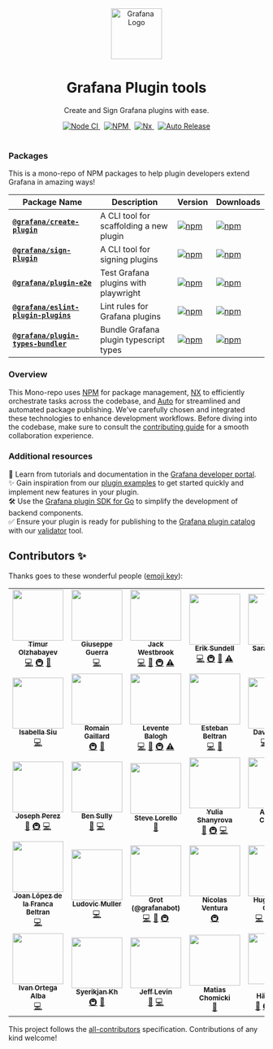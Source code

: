 <div align="center">
  <img
    src="./docusaurus/website/static/img/logo.svg"
    alt="Grafana Logo"
    width="100px"
    padding="40px"
  />
  <h1>Grafana Plugin tools</h1>
  <p>Create and Sign Grafana plugins with ease.</p>
</div>
<div align="center">
  <a href="https://github.com/grafana/plugin-tools/actions/workflows/ci.yml">
    <img src="https://github.com/grafana/plugin-tools/actions/workflows/ci.yml/badge.svg" alt="Node CI" />
  </a>&nbsp;
  <a href="https://nodejs.org">
    <img src="https://img.shields.io/badge/NPM-%23CB3837.svg?style=for-the-badge&amp;logo=npm&amp;logoColor=white" alt="NPM" />
  </a>&nbsp;
  <a href="https://nx.dev/">
    <img src="https://img.shields.io/badge/nx-143055?style=for-the-badge&amp;logo=nx&amp;logoColor=white" alt="Nx" />
  </a>&nbsp;
  <a href="https://github.com/intuit/auto">
    <img src="https://img.shields.io/badge/release-auto.svg?colorA=888888&amp;colorB=9B065A&amp;label=auto" alt="Auto Release" />
  </a>
  <br />
  <br />
</div>

### Packages

This is a mono-repo of NPM packages to help plugin developers extend Grafana in amazing ways!

| Package Name                                                                       | Description                             | Version                                                                                                                             | Downloads                                                                                                                                       |
| ---------------------------------------------------------------------------------- | --------------------------------------- | ----------------------------------------------------------------------------------------------------------------------------------- | ----------------------------------------------------------------------------------------------------------------------------------------------- |
| [**`@grafana/create-plugin`**](./packages/create-plugin/README.md)                 | A CLI tool for scaffolding a new plugin | [![npm](https://img.shields.io/npm/v/@grafana/create-plugin)](https://www.npmjs.com/package/@grafana/create-plugin)                 | [![npm](https://img.shields.io/npm/dw/@grafana/create-plugin)](https://npmcharts.com/compare/@grafana/create-plugin?interval=7)                 |
| [**`@grafana/sign-plugin`**](./packages/sign-plugin/README.md)                     | A CLI tool for signing plugins          | [![npm](https://img.shields.io/npm/v/@grafana/sign-plugin)](https://www.npmjs.com/package/@grafana/sign-plugin)                     | [![npm](https://img.shields.io/npm/dw/@grafana/sign-plugin)](https://npmcharts.com/compare/@grafana/sign-plugin?interval=7)                     |
| [**`@grafana/plugin-e2e`**](./packages/plugin-e2e/README.md)                       | Test Grafana plugins with playwright    | [![npm](https://img.shields.io/npm/v/@grafana/plugin-e2e)](https://www.npmjs.com/package/@grafana/plugin-e2e)                       | [![npm](https://img.shields.io/npm/dw/@grafana/plugin-e2e)](https://npmcharts.com/compare/@grafana/plugin-e2e?interval=7)                       |
| [**`@grafana/eslint-plugin-plugins`**](./packages/eslint-plugin-plugins/README.md) | Lint rules for Grafana plugins          | [![npm](https://img.shields.io/npm/v/@grafana/eslint-plugin-plugins)](https://www.npmjs.com/package/@grafana/eslint-plugin-plugins) | [![npm](https://img.shields.io/npm/dw/@grafana/eslint-plugin-plugins)](https://npmcharts.com/compare/@grafana/eslint-plugin-plugins?interval=7) |
| [**`@grafana/plugin-types-bundler`**](./packages/plugin-types-bundler/README.md)   | Bundle Grafana plugin typescript types  | [![npm](https://img.shields.io/npm/v/@grafana/plugin-types-bundler)](https://www.npmjs.com/package/@grafana/plugin-types-bundler)   | [![npm](https://img.shields.io/npm/dw/@grafana/plugin-types-bundler)](https://npmcharts.com/compare/@grafana/plugin-types-bundler?interval=7)   |

### Overview

This Mono-repo uses [NPM](https://nodejs.org) for package management, [NX](https://nx.dev/) to efficiently orchestrate tasks across the codebase, and [Auto](https://intuit.github.io/auto/) for streamlined and automated package publishing. We've carefully chosen and integrated these technologies to enhance development workflows. Before diving into the codebase, make sure to consult the [contributing guide](./CONTRIBUTING.md) for a smooth collaboration experience.

### Additional resources

📖 Learn from tutorials and documentation in the [Grafana developer portal](https://grafana.com/developers).<br/>
✨ Gain inspiration from our [plugin examples](https://github.com/grafana/grafana-plugin-examples/) to get started quickly and implement new features in your plugin.<br/>
🛠️ Use the [Grafana plugin SDK for Go](https://github.com/grafana/grafana-plugin-sdk-go) to simplify the development of backend components.<br/>
✅ Ensure your plugin is ready for publishing to the [Grafana plugin catalog](https://grafana.com/grafana/plugins/) with our [validator](https://github.com/grafana/plugin-validator/) tool.

## Contributors ✨

Thanks goes to these wonderful people ([emoji key](https://allcontributors.org/docs/en/emoji-key)):

<!-- ALL-CONTRIBUTORS-LIST:START - Do not remove or modify this section -->
<!-- prettier-ignore-start -->
<!-- markdownlint-disable -->
<table>
  <tr>
    <td align="center"><a href="https://timur.digital/"><img src="https://avatars.githubusercontent.com/u/580672?v=4?s=100" width="100px;" alt=""/><br /><sub><b>Timur Olzhabayev</b></sub></a><br /><a href="https://github.com/grafana/plugin-tools/commits?author=tolzhabayev" title="Code">💻</a> <a href="#infra-tolzhabayev" title="Infrastructure (Hosting, Build-Tools, etc)">🚇</a> <a href="https://github.com/grafana/plugin-tools/commits?author=tolzhabayev" title="Documentation">📖</a></td>
    <td align="center"><a href="https://guerra.in/"><img src="https://avatars.githubusercontent.com/u/16373015?v=4?s=100" width="100px;" alt=""/><br /><sub><b>Giuseppe Guerra</b></sub></a><br /><a href="https://github.com/grafana/plugin-tools/commits?author=xnyo" title="Code">💻</a></td>
    <td align="center"><a href="https://www.heywesty.com/"><img src="https://avatars.githubusercontent.com/u/73201?v=4?s=100" width="100px;" alt=""/><br /><sub><b>Jack Westbrook</b></sub></a><br /><a href="https://github.com/grafana/plugin-tools/commits?author=jackw" title="Code">💻</a> <a href="https://github.com/grafana/plugin-tools/commits?author=jackw" title="Documentation">📖</a> <a href="#infra-jackw" title="Infrastructure (Hosting, Build-Tools, etc)">🚇</a> <a href="https://github.com/grafana/plugin-tools/commits?author=jackw" title="Tests">⚠️</a></td>
    <td align="center"><a href="https://github.com/sunker"><img src="https://avatars.githubusercontent.com/u/2388950?v=4?s=100" width="100px;" alt=""/><br /><sub><b>Erik Sundell</b></sub></a><br /><a href="https://github.com/grafana/plugin-tools/commits?author=sunker" title="Code">💻</a> <a href="#infra-sunker" title="Infrastructure (Hosting, Build-Tools, etc)">🚇</a> <a href="https://github.com/grafana/plugin-tools/commits?author=sunker" title="Documentation">📖</a> <a href="https://github.com/grafana/plugin-tools/commits?author=sunker" title="Tests">⚠️</a></td>
    <td align="center"><a href="https://github.com/sarahzinger"><img src="https://avatars.githubusercontent.com/u/6620164?v=4?s=100" width="100px;" alt=""/><br /><sub><b>Sarah Zinger</b></sub></a><br /><a href="https://github.com/grafana/plugin-tools/commits?author=sarahzinger" title="Documentation">📖</a> <a href="https://github.com/grafana/plugin-tools/commits?author=sarahzinger" title="Code">💻</a></td>
    <td align="center"><a href="https://tomasbasham.dev/"><img src="https://avatars.githubusercontent.com/u/3389856?v=4?s=100" width="100px;" alt=""/><br /><sub><b>Tomas Basham</b></sub></a><br /><a href="https://github.com/grafana/plugin-tools/commits?author=tomasbasham" title="Documentation">📖</a> <a href="https://github.com/grafana/plugin-tools/commits?author=tomasbasham" title="Code">💻</a></td>
    <td align="center"><a href="https://github.com/mckn"><img src="https://avatars.githubusercontent.com/u/172951?v=4?s=100" width="100px;" alt=""/><br /><sub><b>Marcus Andersson</b></sub></a><br /><a href="https://github.com/grafana/plugin-tools/commits?author=mckn" title="Documentation">📖</a> <a href="https://github.com/grafana/plugin-tools/commits?author=mckn" title="Tests">⚠️</a> <a href="https://github.com/grafana/plugin-tools/commits?author=mckn" title="Code">💻</a> <a href="#infra-mckn" title="Infrastructure (Hosting, Build-Tools, etc)">🚇</a></td>
  </tr>
  <tr>
    <td align="center"><a href="https://github.com/iwysiu"><img src="https://avatars.githubusercontent.com/u/5421859?v=4?s=100" width="100px;" alt=""/><br /><sub><b>Isabella Siu</b></sub></a><br /><a href="https://github.com/grafana/plugin-tools/commits?author=iwysiu" title="Code">💻</a></td>
    <td align="center"><a href="https://github.com/romain-gaillard"><img src="https://avatars.githubusercontent.com/u/15131586?v=4?s=100" width="100px;" alt=""/><br /><sub><b>Romain Gaillard</b></sub></a><br /><a href="#infra-romain-gaillard" title="Infrastructure (Hosting, Build-Tools, etc)">🚇</a> <a href="https://github.com/grafana/plugin-tools/commits?author=romain-gaillard" title="Documentation">📖</a></td>
    <td align="center"><a href="https://leventebalogh.com/"><img src="https://avatars.githubusercontent.com/u/9974811?v=4?s=100" width="100px;" alt=""/><br /><sub><b>Levente Balogh</b></sub></a><br /><a href="https://github.com/grafana/plugin-tools/commits?author=leventebalogh" title="Code">💻</a> <a href="https://github.com/grafana/plugin-tools/commits?author=leventebalogh" title="Documentation">📖</a> <a href="#infra-leventebalogh" title="Infrastructure (Hosting, Build-Tools, etc)">🚇</a> <a href="https://github.com/grafana/plugin-tools/commits?author=leventebalogh" title="Tests">⚠️</a></td>
    <td align="center"><a href="https://github.com/academo"><img src="https://avatars.githubusercontent.com/u/227916?v=4?s=100" width="100px;" alt=""/><br /><sub><b>Esteban Beltran</b></sub></a><br /><a href="https://github.com/grafana/plugin-tools/commits?author=academo" title="Code">💻</a> <a href="https://github.com/grafana/plugin-tools/commits?author=academo" title="Documentation">📖</a></td>
    <td align="center"><a href="https://github.com/sympatheticmoose"><img src="https://avatars.githubusercontent.com/u/19860021?v=4?s=100" width="100px;" alt=""/><br /><sub><b>David Harris</b></sub></a><br /><a href="https://github.com/grafana/plugin-tools/commits?author=sympatheticmoose" title="Code">💻</a> <a href="https://github.com/grafana/plugin-tools/commits?author=sympatheticmoose" title="Documentation">📖</a> <a href="#infra-sympatheticmoose" title="Infrastructure (Hosting, Build-Tools, etc)">🚇</a></td>
    <td align="center"><a href="https://bkgann.wordpress.com/"><img src="https://avatars.githubusercontent.com/u/7364245?v=4?s=100" width="100px;" alt=""/><br /><sub><b>Brian Gann</b></sub></a><br /><a href="#infra-briangann" title="Infrastructure (Hosting, Build-Tools, etc)">🚇</a></td>
    <td align="center"><a href="https://github.com/dprokop"><img src="https://avatars.githubusercontent.com/u/2376619?v=4?s=100" width="100px;" alt=""/><br /><sub><b>Dominik Prokop</b></sub></a><br /><a href="https://github.com/grafana/plugin-tools/commits?author=dprokop" title="Documentation">📖</a> <a href="#infra-dprokop" title="Infrastructure (Hosting, Build-Tools, etc)">🚇</a> <a href="https://github.com/grafana/plugin-tools/commits?author=dprokop" title="Code">💻</a></td>
  </tr>
  <tr>
    <td align="center"><a href="https://github.com/josmperez"><img src="https://avatars.githubusercontent.com/u/45749060?v=4?s=100" width="100px;" alt=""/><br /><sub><b>Joseph Perez</b></sub></a><br /><a href="https://github.com/grafana/plugin-tools/commits?author=josmperez" title="Documentation">📖</a> <a href="#infra-josmperez" title="Infrastructure (Hosting, Build-Tools, etc)">🚇</a> <a href="https://github.com/grafana/plugin-tools/commits?author=josmperez" title="Code">💻</a></td>
    <td align="center"><a href="https://github.com/sd2k"><img src="https://avatars.githubusercontent.com/u/5464991?v=4?s=100" width="100px;" alt=""/><br /><sub><b>Ben Sully</b></sub></a><br /><a href="https://github.com/grafana/plugin-tools/commits?author=sd2k" title="Documentation">📖</a> <a href="https://github.com/grafana/plugin-tools/commits?author=sd2k" title="Code">💻</a></td>
    <td align="center"><a href="https://slorello.com/"><img src="https://avatars.githubusercontent.com/u/42971704?v=4?s=100" width="100px;" alt=""/><br /><sub><b>Steve Lorello</b></sub></a><br /><a href="https://github.com/grafana/plugin-tools/commits?author=slorello89" title="Documentation">📖</a></td>
    <td align="center"><a href="https://github.com/Ukochka"><img src="https://avatars.githubusercontent.com/u/20494436?v=4?s=100" width="100px;" alt=""/><br /><sub><b>Yulia Shanyrova</b></sub></a><br /><a href="https://github.com/grafana/plugin-tools/commits?author=Ukochka" title="Documentation">📖</a> <a href="#infra-Ukochka" title="Infrastructure (Hosting, Build-Tools, etc)">🚇</a> <a href="https://github.com/grafana/plugin-tools/commits?author=Ukochka" title="Code">💻</a></td>
    <td align="center"><a href="https://github.com/aangelisc"><img src="https://avatars.githubusercontent.com/u/15019026?v=4?s=100" width="100px;" alt=""/><br /><sub><b>Andreas Christou</b></sub></a><br /><a href="https://github.com/grafana/plugin-tools/commits?author=aangelisc" title="Documentation">📖</a> <a href="https://github.com/grafana/plugin-tools/commits?author=aangelisc" title="Code">💻</a></td>
    <td align="center"><a href="https://github.com/mikkancso"><img src="https://avatars.githubusercontent.com/u/13637610?v=4?s=100" width="100px;" alt=""/><br /><sub><b>mikkancso</b></sub></a><br /><a href="https://github.com/grafana/plugin-tools/commits?author=mikkancso" title="Code">💻</a></td>
    <td align="center"><a href="https://github.com/zoltanbedi"><img src="https://avatars.githubusercontent.com/u/13729989?v=4?s=100" width="100px;" alt=""/><br /><sub><b>Zoltán Bedi</b></sub></a><br /><a href="https://github.com/grafana/plugin-tools/commits?author=zoltanbedi" title="Documentation">📖</a> <a href="#infra-zoltanbedi" title="Infrastructure (Hosting, Build-Tools, etc)">🚇</a> <a href="https://github.com/grafana/plugin-tools/commits?author=zoltanbedi" title="Code">💻</a></td>
  </tr>
  <tr>
    <td align="center"><a href="https://github.com/joanlopez"><img src="https://avatars.githubusercontent.com/u/5459617?v=4?s=100" width="100px;" alt=""/><br /><sub><b>Joan López de la Franca Beltran</b></sub></a><br /><a href="https://github.com/grafana/plugin-tools/commits?author=joanlopez" title="Code">💻</a></td>
    <td align="center"><a href="https://ludovic-muller.fr/"><img src="https://avatars.githubusercontent.com/u/9420561?v=4?s=100" width="100px;" alt=""/><br /><sub><b>Ludovic Muller</b></sub></a><br /><a href="https://github.com/grafana/plugin-tools/commits?author=ludovicm67" title="Code">💻</a></td>
    <td align="center"><a href="https://grafana.com/"><img src="https://avatars.githubusercontent.com/u/43478413?v=4?s=100" width="100px;" alt=""/><br /><sub><b>Grot (@grafanabot)</b></sub></a><br /><a href="https://github.com/grafana/plugin-tools/commits?author=grafanabot" title="Code">💻</a> <a href="https://github.com/grafana/plugin-tools/commits?author=grafanabot" title="Documentation">📖</a> <a href="#infra-grafanabot" title="Infrastructure (Hosting, Build-Tools, etc)">🚇</a></td>
    <td align="center"><a href="https://www.nersc.gov/"><img src="https://avatars.githubusercontent.com/u/91281131?v=4?s=100" width="100px;" alt=""/><br /><sub><b>Nicolas Ventura</b></sub></a><br /><a href="#infra-6nv" title="Infrastructure (Hosting, Build-Tools, etc)">🚇</a></td>
    <td align="center"><a href="https://oshirohugo.github.io/"><img src="https://avatars.githubusercontent.com/u/5558280?v=4?s=100" width="100px;" alt=""/><br /><sub><b>Hugo Kiyodi Oshiro</b></sub></a><br /><a href="https://github.com/grafana/plugin-tools/commits?author=oshirohugo" title="Code">💻</a> <a href="https://github.com/grafana/plugin-tools/commits?author=oshirohugo" title="Tests">⚠️</a> <a href="https://github.com/grafana/plugin-tools/commits?author=oshirohugo" title="Documentation">📖</a> <a href="#infra-oshirohugo" title="Infrastructure (Hosting, Build-Tools, etc)">🚇</a></td>
    <td align="center"><a href="https://github.com/kevinwcyu"><img src="https://avatars.githubusercontent.com/u/19530599?v=4?s=100" width="100px;" alt=""/><br /><sub><b>Kevin Yu</b></sub></a><br /><a href="https://github.com/grafana/plugin-tools/commits?author=kevinwcyu" title="Code">💻</a></td>
    <td align="center"><a href="https://github.com/ashharrison90"><img src="https://avatars.githubusercontent.com/u/20999846?v=4?s=100" width="100px;" alt=""/><br /><sub><b>Ashley Harrison</b></sub></a><br /><a href="https://github.com/grafana/plugin-tools/commits?author=ashharrison90" title="Code">💻</a></td>
  </tr>
  <tr>
    <td align="center"><a href="https://github.com/ivanortegaalba"><img src="https://avatars.githubusercontent.com/u/5699976?v=4?s=100" width="100px;" alt=""/><br /><sub><b>Ivan Ortega Alba</b></sub></a><br /><a href="https://github.com/grafana/plugin-tools/commits?author=ivanortegaalba" title="Code">💻</a></td>
    <td align="center"><a href="https://github.com/s4kh"><img src="https://avatars.githubusercontent.com/u/15072209?v=4?s=100" width="100px;" alt=""/><br /><sub><b>Syerikjan Kh</b></sub></a><br /><a href="#infra-s4kh" title="Infrastructure (Hosting, Build-Tools, etc)">🚇</a> <a href="https://github.com/grafana/plugin-tools/commits?author=s4kh" title="Documentation">📖</a></td>
    <td align="center"><a href="https://github.com/jalevin"><img src="https://avatars.githubusercontent.com/u/1669620?v=4?s=100" width="100px;" alt=""/><br /><sub><b>Jeff Levin</b></sub></a><br /><a href="https://github.com/grafana/plugin-tools/commits?author=jalevin" title="Documentation">📖</a> <a href="https://github.com/grafana/plugin-tools/commits?author=jalevin" title="Code">💻</a></td>
    <td align="center"><a href="http://matyax.com/"><img src="https://avatars.githubusercontent.com/u/1069378?v=4?s=100" width="100px;" alt=""/><br /><sub><b>Matias Chomicki</b></sub></a><br /><a href="https://github.com/grafana/plugin-tools/commits?author=matyax" title="Documentation">📖</a></td>
    <td align="center"><a href="http://www.hugohaggmark.com/"><img src="https://avatars.githubusercontent.com/u/562238?v=4?s=100" width="100px;" alt=""/><br /><sub><b>Hugo Häggmark</b></sub></a><br /><a href="https://github.com/grafana/plugin-tools/commits?author=hugohaggmark" title="Documentation">📖</a> <a href="#infra-hugohaggmark" title="Infrastructure (Hosting, Build-Tools, etc)">🚇</a> <a href="https://github.com/grafana/plugin-tools/commits?author=hugohaggmark" title="Tests">⚠️</a> <a href="https://github.com/grafana/plugin-tools/commits?author=hugohaggmark" title="Code">💻</a></td>
    <td align="center"><a href="https://github.com/juanicabanas"><img src="https://avatars.githubusercontent.com/u/11707172?v=4?s=100" width="100px;" alt=""/><br /><sub><b>Juan Cabanas</b></sub></a><br /><a href="https://github.com/grafana/plugin-tools/commits?author=juanicabanas" title="Documentation">📖</a></td>
    <td align="center"><a href="https://mattcowley.co.uk/"><img src="https://avatars.githubusercontent.com/u/12371363?v=4?s=100" width="100px;" alt=""/><br /><sub><b>Matt Cowley</b></sub></a><br /><a href="https://github.com/grafana/plugin-tools/commits?author=MattIPv4" title="Tests">⚠️</a></td>
  </tr>
</table>

<!-- markdownlint-restore -->
<!-- prettier-ignore-end -->

<!-- ALL-CONTRIBUTORS-LIST:END -->

This project follows the [all-contributors](https://github.com/all-contributors/all-contributors) specification. Contributions of any kind welcome!
